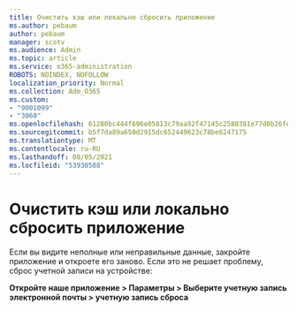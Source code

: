 ```yaml
---
title: Очистить кэш или локально сбросить приложение
ms.author: pebaum
author: pebaum
manager: scotv
ms.audience: Admin
ms.topic: article
ms.service: o365-administration
ROBOTS: NOINDEX, NOFOLLOW
localization_priority: Normal
ms.collection: Adm_O365
ms.custom:
- "9001099"
- "3060"
ms.openlocfilehash: 61280bc444f696e05813c79aa92f47145c2580381e77d0b26fe6fdca527647a6
ms.sourcegitcommit: b5f7da89a650d2915dc652449623c78be6247175
ms.translationtype: MT
ms.contentlocale: ru-RU
ms.lasthandoff: 08/05/2021
ms.locfileid: "53930588"
---
```

# <a name="clear-the-cache-or-locally-reset-the-app"></a>Очистить кэш или локально сбросить приложение

Если вы видите неполные или неправильные данные, закройте приложение и откроете его заново.  Если это не решает проблему, сброс учетной записи на устройстве: 

**Откройте наше приложение > Параметры > Выберите учетную запись электронной почты > учетную запись сброса**
